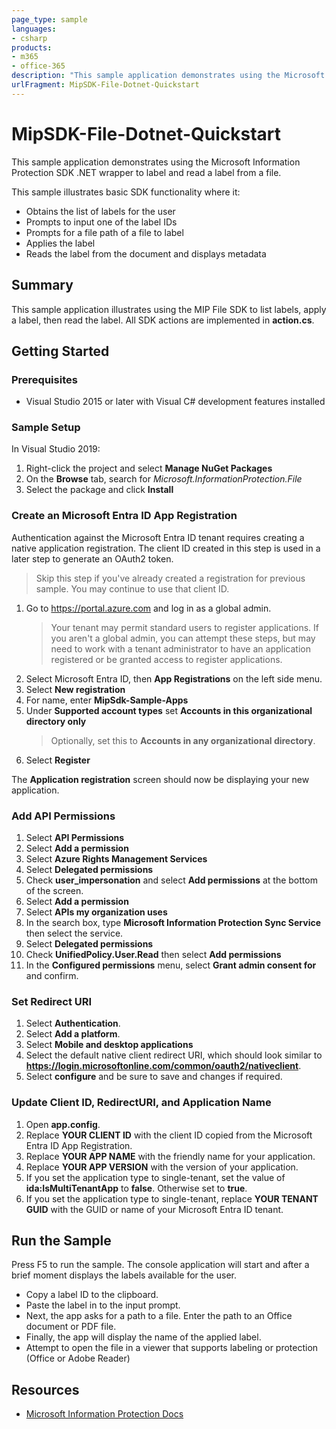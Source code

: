 ```yaml
---
page_type: sample
languages:
- csharp
products:
- m365
- office-365
description: "This sample application demonstrates using the Microsoft Information Protection SDK .NET wrapper to label and read a label from a file."
urlFragment: MipSDK-File-Dotnet-Quickstart
---
```


# MipSDK-File-Dotnet-Quickstart

This sample application demonstrates using the Microsoft Information Protection SDK .NET wrapper to label and read a label from a file. 

This sample illustrates basic SDK functionality where it:

- Obtains the list of labels for the user
- Prompts to input one of the label IDs
- Prompts for a file path of a file to label
- Applies the label
- Reads the label from the document and displays metadata

## Summary

This sample application illustrates using the MIP File SDK to list labels, apply a label, then read the label. All SDK actions are implemented in **action.cs**. 

## Getting Started

### Prerequisites

- Visual Studio 2015 or later with Visual C# development features installed

### Sample Setup

In Visual Studio 2019:

1. Right-click the project and select **Manage NuGet Packages**
2. On the **Browse** tab, search for *Microsoft.InformationProtection.File*
3. Select the package and click **Install**

### Create an Microsoft Entra ID App Registration

Authentication against the Microsoft Entra ID tenant requires creating a native application registration. The client ID created in this step is used in a later step to generate an OAuth2 token.

> Skip this step if you've already created a registration for previous sample. You may continue to use that client ID.

1. Go to https://portal.azure.com and log in as a global admin.
   > Your tenant may permit standard users to register applications. If you aren't a global admin, you can attempt these steps, but may need to work with a tenant administrator to have an application registered or be granted access to register applications.
2. Select Microsoft Entra ID, then **App Registrations** on the left side menu.
3. Select **New registration**
4. For name, enter **MipSdk-Sample-Apps**
5. Under **Supported account types** set **Accounts in this organizational directory only**
   > Optionally, set this to **Accounts in any organizational directory**.
6. Select **Register**

The **Application registration** screen should now be displaying your new application.

### Add API Permissions 

1. Select **API Permissions**
2. Select **Add a permission**
3. Select **Azure Rights Management Services**
4. Select **Delegated permissions**
5. Check **user_impersonation** and select **Add permissions** at the bottom of the screen.
6. Select **Add a permission**
7. Select **APIs my organization uses**
8. In the search box, type **Microsoft Information Protection Sync Service** then select the service.
9. Select **Delegated permissions**
10. Check **UnifiedPolicy.User.Read** then select **Add permissions**
11. In the **Configured permissions** menu, select **Grant admin consent for <TENANT NAME>** and confirm.

### Set Redirect URI

1. Select **Authentication**.
2. Select **Add a platform**.
3. Select **Mobile and desktop applications**
4. Select the default native client redirect URI, which should look similar to **https://login.microsoftonline.com/common/oauth2/nativeclient**.
5. Select **configure** and be sure to save and changes if required. 

### Update Client ID, RedirectURI, and Application Name

1. Open **app.config**.
2. Replace **YOUR CLIENT ID** with the client ID copied from the Microsoft Entra ID App Registration.
3. Replace **YOUR APP NAME** with the friendly name for your application.
4. Replace **YOUR APP VERSION** with the version of your application.
5. If you set the application type to single-tenant, set the value of **ida:IsMultiTenantApp** to **false**. Otherwise set to **true**.
6. If you set the application type to single-tenant, replace **YOUR TENANT GUID** with the GUID or name of your Microsoft Entra ID tenant.

## Run the Sample

Press F5 to run the sample. The console application will start and after a brief moment displays the labels available for the user.

- Copy a label ID to the clipboard.
- Paste the label in to the input prompt.
- Next, the app asks for a path to a file. Enter the path to an Office document or PDF file.
- Finally, the app will display the name of the applied label.
- Attempt to open the file in a viewer that supports labeling or protection (Office or Adobe Reader)

## Resources

- [Microsoft Information Protection Docs](https://aka.ms/mipsdkdocs)
